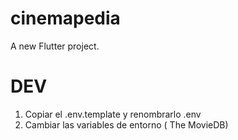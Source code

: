 # cinemapedia

A new Flutter project.
# DEV

1. Copiar el .env.template y renombrarlo .env 
2. Cambiar las variables de entorno ( The MovieDB)
